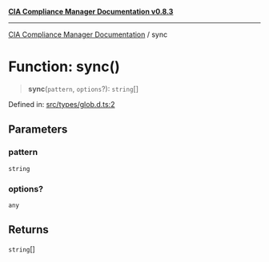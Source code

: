 [**CIA Compliance Manager Documentation v0.8.3**](../README.md)

***

[CIA Compliance Manager Documentation](../globals.md) / sync

# Function: sync()

> **sync**(`pattern`, `options`?): `string`[]

Defined in: [src/types/glob.d.ts:2](https://github.com/Hack23/cia-compliance-manager/blob/368d5a1330a94df78d48c65d28962bd0f7cab363/src/types/glob.d.ts#L2)

## Parameters

### pattern

`string`

### options?

`any`

## Returns

`string`[]
